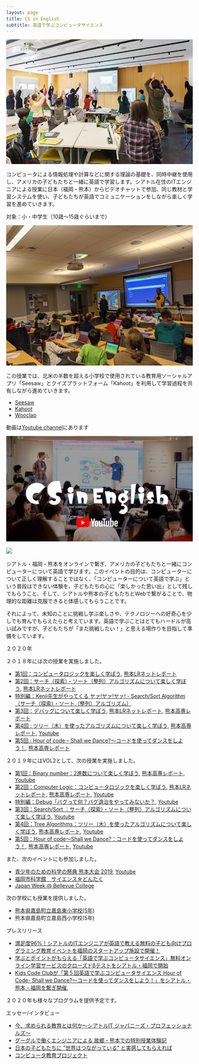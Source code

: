 ```yaml
---
layout: page
title: CS in English
subtitle: 英語で学ぶコンピュータサイエンス
---
```


![Tree Pose](/img/tree.jpg)

コンピュータによる情報処理や計算などに関する理論の基礎を、同時中継を使用し、アメリカの子どもたちと一緒に英語で学習します。シアトル在住のITエンジニアによる授業に日本（福岡・熊本）からビデオチャットで参加、同じ教材と学習システムを使い、子どもたちが英語でコミュニケーションをしながら楽しく学習を進めていきます。

対象：小・中学生（10歳～15歳ぐらいまで）

![Kahoot](/img/201912Kahoot.jpg)

この授業では、北米の半数を超える小学校で使用されている教育用ソーシャルアプリ「Seesaw」とクイズプラットフォーム「Kahoot」を利用して学習過程を共有しながら進めていきます。
- [Seesaw](https://web.seesaw.me/)
- [Kahoot](https://kahoot.com/)
- [Wooclap](https://wooclap.com)

動画は[Youtube
channel](https://www.youtube.com/c/csinegnlish)にあります


[![](/img/youtubelogo.png)](https://www.youtube.com/channel/UCyCSSAU2C8m7Zo_QZnbbiSw)

[![](http://img.youtube.com/vi/MyIARnSaYX8/0.jpg)](http://www.youtube.com/watch?v=MyIARnSaYX8)

シアトル・福岡・熊本をオンラインで繋ぎ、アメリカの子どもたちと一緒にコンピューターについて英語で学びます。このイベントの目的は、コンピューターについて正しく理解することではなく、「コンピューターについて英語で学ぶ」という普段はできない体験を、子どもたちの心に「楽しかった思い出」として残してもらうこと、そして、シアトルや熊本の子どもたちとWebで繋がることで、物理的な距離は克服できると体感してもらうことです。

それによって、未知のことに挑戦し学ぶ楽しさや、テクノロジーへの好奇心を少しでも育んでもらえたらと考えています。英語で学ぶことはとてもハードルが高い試みですが、子どもたちが「また挑戦したい！」と思える場作りを目指して準備をしています。

２０２０年

２０１８年には次の授業を実施しました。

- [第1回：コンピュータロジックを楽しく学ぼう](https://kidscodeclub.jp/computer-science_20180422_report/), [熊本LRネットレポート](https://www.kumalr.net/2018/05/1.html)
- [第2回：サーチ（探索）・ソート（整列）アルゴリズムについて楽しく学ぼう](https://kidscodeclub.jp/computer-science_20180617/), [熊本LRネットレポート](https://www.kumalr.net/2018/06/2.html)
- [特別編：Kenji先生がやってくる ヤァ!ヤァ!ヤァ! - Search/Sort Algorithm（サーチ（探索）・ソート（整列）アルゴリズム）](https://sijp.org/sort-search-algorithm-in-kumamoto-ja/)
- [第3回：デバッグについて楽しく学ぼう](https://kidscodeclub.jp/computer-science_20181021_report/), [熊本LRネットレポート](https://www.kumalr.net/2018/11/3.html), [熊本高専レポート](https://www.hi.kumamoto-nct.ac.jp/?p=1384)
- [第4回 : ツリー（木）を使ったアルゴリズムについて楽しく学ぼう](https://sijp.org/event-report-tree-algorithm-lets-play-with-trees/), [熊本高専レポート](https://www.hi.kumamoto-nct.ac.jp/?p=1466), [Youtube](https://www.youtube.com/watch?v=p3vnokhSh9s&list=PLi-qDeIYZnYlBlmsSfo9c_cDpXK24Ya57)
- [第5回 : Hour of code – Shall we Dance?～コードを使ってダンスをしよう！](https://sijp.org/code-org-hour-of-code/), [熊本高専レポート](https://www.hi.kumamoto-nct.ac.jp/?p=1492)

２０１９年にはVOL2として、次の授業を実施しました。

- [第1回：Binary number：2進数について楽しく学ぼう](https://www.facebook.com/kidscodeclubjp/videos/650221085391145), [熊本高専レポート](https://www.hi.kumamoto-nct.ac.jp/?p=1571), [Youtube](https://www.youtube.com/watch?v=zng4mn4_rYo&list=PLi-qDeIYZnYnDtZSXHB2-l91A_DPlqp4N)
- [第2回：Computer Logic：コンピュータロジックを楽しく学ぼう](https://kidscodeclub.jp/cs-in-english-2-2-report/), [熊本LRネットレポート](https://www.kumalr.net/2019/05/2019-2.html), [熊本高専レポート](https://www.hi.kumamoto-nct.ac.jp/?p=1593), [Youtube](https://www.youtube.com/watch?v=fDA3LNzl-Hk&list=PLi-qDeIYZnYmVhJPB4W7vWc8-QI5mI9Zh)
- [特別編：Debug「バグって何？バグ退治をやってみないか？](https://sijp.org/fukuoka-debug-class-report/), [Youtube](https://www.youtube.com/watch?v=eo_ow36xQN8&list=PLi-qDeIYZnYkdPk5THpTP3PMnezPpFl3d)
- [第3回：Search/Sort ：サーチ（探索）・ソート（整列）アルゴリズムについて楽しく学ぼう](https://sijp.org/921-search-sort-algorithms-ja/), [Youtube](https://www.youtube.com/watch?v=uu_LmRhW0kg&list=PLi-qDeIYZnYkb8pIcBZzgUNj2_iv63plL)
- [第4回：Tree Algorithms：ツリー（木）を使ったアルゴリズムについて楽しく学ぼう](https://www.facebook.com/kidscodeclubjp/posts/1206481019522801), [熊本高専レポート](https://www.hi.kumamoto-nct.ac.jp/?p=1653), [Youtube](https://www.youtube.com/watch?v=_mD-xRaOgR0&list=PLi-qDeIYZnYlhcKwbAckU6OC-3r9vQ86u)
- [第5回：Hour of code～Shall we Dance?：コードを使ってダンスをしよう！](https://www.csinenglish.club/2019-12-07-hour-of-code/), [熊本高専レポート](https://www.hi.kumamoto-nct.ac.jp/?p=1660), [Youtube](https://www.youtube.com/watch?v=C55Y4OjHTRQ&list=PLi-qDeIYZnYn3NWv5kNNwDhRVIQ66Nj8g)

また、次のイベントにも参加しました。
- [青少年のための科学の祭典 熊本大会 2019](https://www.kumalr.net/2019/08/cs-in-english.html), [Youtube](https://www.youtube.com/watch?v=0WLa02NBlHY&list=PLi-qDeIYZnYmDcvnikPvZbMMea66FYYLY)
- [福岡市科学館　サイエンス☆どんたく](https://www.fukuokacity-kagakukan.jp/activity/2019/10/112114.html)
- [Japan Week @ Bellevue College](https://studentweb.bellevuecollege.edu/japan-week/japan-week-schedule-2/)

次の学校にも授業を提供しました。
- [熊本県嘉島町立嘉島東小学校(5年)](https://www.town.kumamoto-kashima.lg.jp/q/aview/1/2042.html)
- 熊本県嘉島町立嘉島西小学校(5年)

プレスリリース
- [満足度96%！シアトルのITエンジニアが英語で教える無料の子ども向けプログラミング教育イベントを福岡のスタートアップ施設で開催！](https://prtimes.jp/main/html/rd/p/000000004.000036248.html)
- [学ぶとポイントがもらえる「英語で学ぶコンピュータサイエンス」無料オンライン学習サービスのクローズドβテストをシアトル・福岡で開始](https://prtimes.jp/main/html/rd/p/000000003.000036248.html)
- [Kids Code Clubが「第５回英語で学ぶコンピュータサイエンス Hour of Code- Shall we Dance?～コードを使ってダンスをしよう！」をシアトル・熊本・福岡を繋ぎ開催](https://prtimes.jp/main/html/rd/p/000000002.000036248.html), 

２０２０年も様々なプログラムを提供予定です。

エッセー/インタビュー
- [今、求められる教育とは何か～シアトルIT ジャパニーズ・プロフェッショナルズ～](https://www.soysource.net/2019/01/why-is-stem-education-so-important/)
- [グーグルで働くエンジニアによる 故郷・熊本での特別授業体験記](https://internet.watch.impress.co.jp/docs/imreboot/column/1100805.html)
- [日本の子どもたちに ”世界はつながっている” と実感してもらえれば](https://www.junglecity.com/kids/kids-learn/sijp-offers-english-computer-science-classes/)
- [コンピュータ教育プロジェクト](https://www.junglecity.com/people/essay-stem-education/)